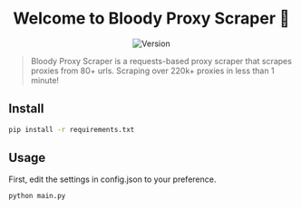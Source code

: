 <h1 align="center">Welcome to Bloody Proxy Scraper 👋</h1>
<p align="center">
  <img alt="Version" src="https://img.shields.io/badge/version-v2.1.1-purple.svg?cacheSeconds=2592000" />
</p>

> Bloody Proxy Scraper is a requests-based proxy scraper that scrapes proxies from 80+ urls. Scraping over 220k+ proxies in less than 1 minute!


## Install

```sh
pip install -r requirements.txt
```

## Usage

First, edit the settings in config.json to your preference.

```sh
python main.py
```
